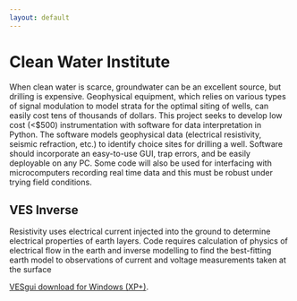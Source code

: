 ```yaml
---
layout: default
---
```

# Clean Water Institute
When clean water is scarce, groundwater can be an excellent source, but drilling is expensive. Geophysical equipment, which relies on various types of signal modulation to model strata for the optimal siting of wells, can easily cost tens of thousands of dollars. This project seeks to develop low cost (<$500) instrumentation with software for data interpretation in Python. The software models geophysical data (electrical resistivity, seismic refraction, etc.) to identify choice sites for drilling a well. Software should incorporate an easy-to-use GUI, trap errors, and be easily deployable on any PC. Some code will also be used for interfacing with microcomputers recording real time data and this must be robust under trying field conditions. 

## VES Inverse

Resistivity uses electrical current injected into the ground to determine electrical properties of earth layers. Code requires calculation of physics of electrical flow in the earth and inverse modelling to find the best-fitting earth model to observations of current and voltage measurements taken at the surface

[VESgui download for Windows (XP+)](./VESgui.exe).

<!-- 
[VESgui for Windows XP](./VESgui_xp.exe).

[VESgui for Windows Vista](./VESgui_Vista.exe).

[VESgui for Windows 7+](./VESgui_W7.exe). -->
